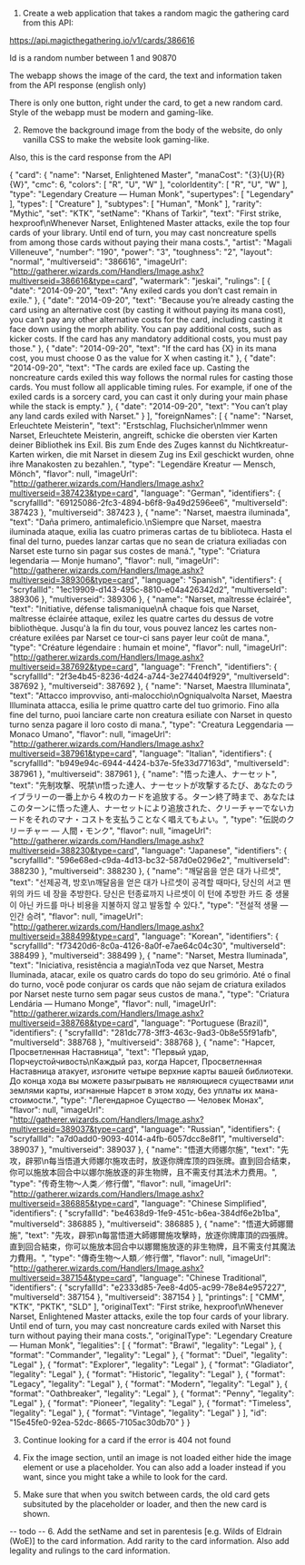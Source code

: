1. Create a web application that takes a random magic the gathering card from this API:

https://api.magicthegathering.io/v1/cards/386616

Id is a random number between 1 and 90870

The webapp shows the image of the card, the text and information taken from the API response (english only)

There is only one button, right under the card, to get a new random card.
Style of the webapp must be modern and gaming-like.


2. Remove the background image from the body of the website, do only vanilla CSS to make the website look gaming-like.

Also, this is the card response from the API

{
  "card": {
    "name": "Narset, Enlightened Master",
    "manaCost": "{3}{U}{R}{W}",
    "cmc": 6,
    "colors": [
      "R",
      "U",
      "W"
    ],
    "colorIdentity": [
      "R",
      "U",
      "W"
    ],
    "type": "Legendary Creature — Human Monk",
    "supertypes": [
      "Legendary"
    ],
    "types": [
      "Creature"
    ],
    "subtypes": [
      "Human",
      "Monk"
    ],
    "rarity": "Mythic",
    "set": "KTK",
    "setName": "Khans of Tarkir",
    "text": "First strike, hexproof\nWhenever Narset, Enlightened Master attacks, exile the top four cards of your library. Until end of turn, you may cast noncreature spells from among those cards without paying their mana costs.",
    "artist": "Magali Villeneuve",
    "number": "190",
    "power": "3",
    "toughness": "2",
    "layout": "normal",
    "multiverseid": "386616",
    "imageUrl": "http://gatherer.wizards.com/Handlers/Image.ashx?multiverseid=386616&type=card",
    "watermark": "jeskai",
    "rulings": [
      {
        "date": "2014-09-20",
        "text": "Any exiled cards you don’t cast remain in exile."
      },
      {
        "date": "2014-09-20",
        "text": "Because you’re already casting the card using an alternative cost (by casting it without paying its mana cost), you can’t pay any other alternative costs for the card, including casting it face down using the morph ability. You can pay additional costs, such as kicker costs. If the card has any mandatory additional costs, you must pay those."
      },
      {
        "date": "2014-09-20",
        "text": "If the card has {X} in its mana cost, you must choose 0 as the value for X when casting it."
      },
      {
        "date": "2014-09-20",
        "text": "The cards are exiled face up. Casting the noncreature cards exiled this way follows the normal rules for casting those cards. You must follow all applicable timing rules. For example, if one of the exiled cards is a sorcery card, you can cast it only during your main phase while the stack is empty."
      },
      {
        "date": "2014-09-20",
        "text": "You can’t play any land cards exiled with Narset."
      }
    ],
    "foreignNames": [
      {
        "name": "Narset, Erleuchtete Meisterin",
        "text": "Erstschlag, Fluchsicher\nImmer wenn Narset, Erleuchtete Meisterin, angreift, schicke die obersten vier Karten deiner Bibliothek ins Exil. Bis zum Ende des Zuges kannst du Nichtkreatur-Karten wirken, die mit Narset in diesem Zug ins Exil geschickt wurden, ohne ihre Manakosten zu bezahlen.",
        "type": "Legendäre Kreatur — Mensch, Mönch",
        "flavor": null,
        "imageUrl": "http://gatherer.wizards.com/Handlers/Image.ashx?multiverseid=387423&type=card",
        "language": "German",
        "identifiers": {
          "scryfallId": "69125086-2fc3-4894-b6f8-9a49d2596ee6",
          "multiverseId": 387423
        },
        "multiverseid": 387423
      },
      {
        "name": "Narset, maestra iluminada",
        "text": "Daña primero, antimaleficio.\nSiempre que Narset, maestra iluminada ataque, exilia las cuatro primeras cartas de tu biblioteca. Hasta el final del turno, puedes lanzar cartas que no sean de criatura exiliadas con Narset este turno sin pagar sus costes de maná.",
        "type": "Criatura legendaria — Monje humano",
        "flavor": null,
        "imageUrl": "http://gatherer.wizards.com/Handlers/Image.ashx?multiverseid=389306&type=card",
        "language": "Spanish",
        "identifiers": {
          "scryfallId": "1ec19909-d143-495c-8810-e04a426342d2",
          "multiverseId": 389306
        },
        "multiverseid": 389306
      },
      {
        "name": "Narset, maîtresse éclairée",
        "text": "Initiative, défense talismanique\nÀ chaque fois que Narset, maîtresse éclairée attaque, exilez les quatre cartes du dessus de votre bibliothèque. Jusqu'à la fin du tour, vous pouvez lancez les cartes non-créature exilées par Narset ce tour-ci sans payer leur coût de mana.",
        "type": "Créature légendaire : humain et moine",
        "flavor": null,
        "imageUrl": "http://gatherer.wizards.com/Handlers/Image.ashx?multiverseid=387692&type=card",
        "language": "French",
        "identifiers": {
          "scryfallId": "2f3e4b45-8236-4d24-a744-3e274404f929",
          "multiverseId": 387692
        },
        "multiverseid": 387692
      },
      {
        "name": "Narset, Maestra Illuminata",
        "text": "Attacco improvviso, anti-malocchio\nOgniqualvolta Narset, Maestra Illuminata attacca, esilia le prime quattro carte del tuo grimorio. Fino alla fine del turno, puoi lanciare carte non creatura esiliate con Narset in questo turno senza pagare il loro costo di mana.",
        "type": "Creatura Leggendaria — Monaco Umano",
        "flavor": null,
        "imageUrl": "http://gatherer.wizards.com/Handlers/Image.ashx?multiverseid=387961&type=card",
        "language": "Italian",
        "identifiers": {
          "scryfallId": "b949e94c-6944-4424-b37e-5fe33d77163d",
          "multiverseId": 387961
        },
        "multiverseid": 387961
      },
      {
        "name": "悟った達人、ナーセット",
        "text": "先制攻撃、呪禁\n悟った達人、ナーセットが攻撃するたび、あなたのライブラリーの一番上から４枚のカードを追放する。ターン終了時まで、あなたはこのターンに悟った達人、ナーセットにより追放された、クリーチャーでないカードをそれのマナ・コストを支払うことなく唱えてもよい。",
        "type": "伝説のクリーチャー — 人間・モンク",
        "flavor": null,
        "imageUrl": "http://gatherer.wizards.com/Handlers/Image.ashx?multiverseid=388230&type=card",
        "language": "Japanese",
        "identifiers": {
          "scryfallId": "596e68ed-c9da-4d13-bc32-587d0e0296e2",
          "multiverseId": 388230
        },
        "multiverseid": 388230
      },
      {
        "name": "깨달음을 얻은 대가 나르셋",
        "text": "선제공격, 방호\n깨달음을 얻은 대가 나르셋이 공격할 때마다, 당신의 서고 맨 위의 카드 네 장을 추방한다. 당신은 턴종료까지 나르셋이 이 턴에 추방한 카드 중 생물이 아닌 카드를 마나 비용을 지불하지 않고 발동할 수 있다.",
        "type": "전설적 생물 — 인간 승려",
        "flavor": null,
        "imageUrl": "http://gatherer.wizards.com/Handlers/Image.ashx?multiverseid=388499&type=card",
        "language": "Korean",
        "identifiers": {
          "scryfallId": "f73420d6-8c0a-4126-8a0f-e7ae64c04c30",
          "multiverseId": 388499
        },
        "multiverseid": 388499
      },
      {
        "name": "Narset, Mestra Iluminada",
        "text": "Iniciativa, resistência a magia\nToda vez que Narset, Mestra Iluminada, atacar, exile os quatro cards do topo do seu grimório. Até o final do turno, você pode conjurar os cards que não sejam de criatura exilados por Narset neste turno sem pagar seus custos de mana.",
        "type": "Criatura Lendária — Humano Monge",
        "flavor": null,
        "imageUrl": "http://gatherer.wizards.com/Handlers/Image.ashx?multiverseid=388768&type=card",
        "language": "Portuguese (Brazil)",
        "identifiers": {
          "scryfallId": "281dc778-3ff3-463c-9ad3-0b8e55f91afb",
          "multiverseId": 388768
        },
        "multiverseid": 388768
      },
      {
        "name": "Нарсет, Просветленная Наставница",
        "text": "Первый удар, Порчеустойчивость\nКаждый раз, когда Нарсет, Просветленная Наставница атакует, изгоните четыре верхние карты вашей библиотеки. До конца хода вы можете разыгрывать не являющиеся существами или землями карты, изгнанные Нарсет в этом ходу, без уплаты их мана-стоимости.",
        "type": "Легендарное Существо — Человек Монах",
        "flavor": null,
        "imageUrl": "http://gatherer.wizards.com/Handlers/Image.ashx?multiverseid=389037&type=card",
        "language": "Russian",
        "identifiers": {
          "scryfallId": "a7d0add0-9093-4014-a4fb-6057dcc8e8f1",
          "multiverseId": 389037
        },
        "multiverseid": 389037
      },
      {
        "name": "悟道大师娜尔施",
        "text": "先攻，辟邪\n每当悟道大师娜尔施攻击时，放逐你牌库顶的四张牌。直到回合结束，你可以施放本回合中以娜尔施放逐的非生物牌，且不需支付其法术力费用。",
        "type": "传奇生物～人类／修行僧",
        "flavor": null,
        "imageUrl": "http://gatherer.wizards.com/Handlers/Image.ashx?multiverseid=386885&type=card",
        "language": "Chinese Simplified",
        "identifiers": {
          "scryfallId": "be4638d9-1fe9-451c-b6ea-384df6e2b1ba",
          "multiverseId": 386885
        },
        "multiverseid": 386885
      },
      {
        "name": "悟道大師娜爾施",
        "text": "先攻，辟邪\n每當悟道大師娜爾施攻擊時，放逐你牌庫頂的四張牌。直到回合結束，你可以施放本回合中以娜爾施放逐的非生物牌，且不需支付其魔法力費用。",
        "type": "傳奇生物～人類／修行僧",
        "flavor": null,
        "imageUrl": "http://gatherer.wizards.com/Handlers/Image.ashx?multiverseid=387154&type=card",
        "language": "Chinese Traditional",
        "identifiers": {
          "scryfallId": "e2333d85-7ee8-4d05-ac99-78e84e957227",
          "multiverseId": 387154
        },
        "multiverseid": 387154
      }
    ],
    "printings": [
      "CMM",
      "KTK",
      "PKTK",
      "SLD"
    ],
    "originalText": "First strike, hexproof\nWhenever Narset, Enlightened Master attacks, exile the top four cards of your library. Until end of turn, you may cast noncreature cards exiled with Narset this turn without paying their mana costs.",
    "originalType": "Legendary Creature — Human Monk",
    "legalities": [
      {
        "format": "Brawl",
        "legality": "Legal"
      },
      {
        "format": "Commander",
        "legality": "Legal"
      },
      {
        "format": "Duel",
        "legality": "Legal"
      },
      {
        "format": "Explorer",
        "legality": "Legal"
      },
      {
        "format": "Gladiator",
        "legality": "Legal"
      },
      {
        "format": "Historic",
        "legality": "Legal"
      },
      {
        "format": "Legacy",
        "legality": "Legal"
      },
      {
        "format": "Modern",
        "legality": "Legal"
      },
      {
        "format": "Oathbreaker",
        "legality": "Legal"
      },
      {
        "format": "Penny",
        "legality": "Legal"
      },
      {
        "format": "Pioneer",
        "legality": "Legal"
      },
      {
        "format": "Timeless",
        "legality": "Legal"
      },
      {
        "format": "Vintage",
        "legality": "Legal"
      }
    ],
    "id": "15e45fe0-92ea-52dc-8665-7105ac30db70"
  }
}

3. Continue looking for a card if the error is 404 not found

4. Fix the image section, until an image is not loaded either hide the image element or use a placeholder.
You can also add a loader instead if you want, since you might take a while to look for the card.

5. Make sure that when you switch between cards, the old card gets subsituted by the placeholder or loader, and then the new card is shown.

-- todo --
6. Add the setName and set in parentesis [e.g. Wilds of Eldrain (WoE)] to the card information.
Add rarity to the card information.
Also add legality and rulings to the card information.